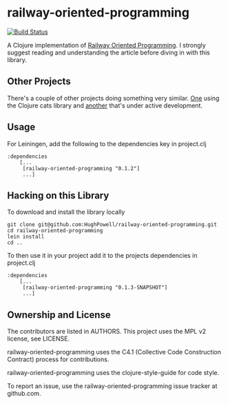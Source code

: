 # railway-oriented-programming

[![Build Status](https://travis-ci.org/HughPowell/railway-oriented-programming.svg?branch=master)](https://travis-ci.org/HughPowell/railway-oriented-programming)

A Clojure implementation of [Railway Oriented Programming](https://fsharpforfunandprofit.com/posts/recipe-part2/).  I strongly suggest reading and understanding the article before diving in with this library.

## Other Projects

There's a couple of other projects doing something very similar. [One](https://gist.github.com/ah45/7518292c620679c460557a7038751d6d) using the Clojure cats library and [another](https://github.com/jwillem/rop-clojure) that's under active development.

## Usage

For Leiningen, add the following to the dependencies key in project.clj

    :dependencies
        [...
         [railway-oriented-programming "0.1.2"]
         ...]

## Hacking on this Library

To download and install the library locally

    git clone git@github.com:HughPowell/railway-oriented-programming.git
    cd railway-oriented-programming
    lein install
    cd ..

To then use it in your project add it to the projects dependencies in project.clj

    :dependencies
        [...
         [railway-oriented-programming "0.1.3-SNAPSHOT"]
         ...]

## Ownership and License

The contributors are listed in AUTHORS. This project uses the MPL v2 license, see LICENSE.

railway-oriented-programming uses the C4.1 (Collective Code Construction Contract) process for contributions.

railway-oriented-programming uses the clojure-style-guide for code style.

To report an issue, use the railway-oriented-programming issue tracker at github.com.